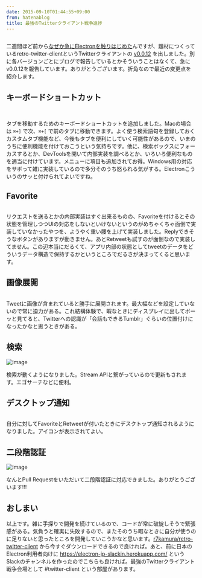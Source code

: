 ```yaml
---
date: 2015-09-10T01:44:55+09:00
from: hatenablog
title: 最強のTwitterクライアント戦争進捗
---
```


<p><img src="https://cloud.githubusercontent.com/assets/111689/9767147/ace1c23c-5757-11e5-80d2-e9fff6732285.png" alt=""></p>

<p>二週間ほど前から<a href="http://r7kamura.hatenablog.com/entry/2015/08/23/031505">なぜか急にElectronを触りはじめた</a>んですが、題材につくっているretro-twitter-clientというTwitterクライアントの <a href="https://github.com/r7kamura/retro-twitter-client/releases/tag/v0.0.12">v0.0.12</a> を出しました。別に各バージョンごとにブログで報告しているとかそういうことはなくて、急にv0.0.12を報告しています。ありがとうございます。折角なので最近の変更点を紹介します。</p>

<h2>キーボードショートカット</h2>

<p><img src="https://cloud.githubusercontent.com/assets/111689/9767306/930f281c-5758-11e5-80d9-3ee95fbbf021.gif" alt=""></p>

<p><img src="https://cloud.githubusercontent.com/assets/111689/9767661/3a7ef8e2-575a-11e5-9f61-1ca4921b3bee.png" alt=""></p>

<p>タブを移動するためのキーボードショートカットを追加しました。Macの場合は <code>⌘+]</code> で次、<code>⌘+[</code> で前のタブに移動できます。よく使う検索語句を登録しておくカスタムタブ機能など、今後もタブを便利にしていく可能性があるので、いまのうちに便利機能を付けておこうという気持ちです。他に、検索ボックスにフォーカスするとか、DevToolsを開いて内部実装を調べるとか、いろいろ便利なものを適当に付けています。メニューに項目も追加されてお得。Windows用の対応をサボって雑に実装しているので多分そのうち怒られる気がする。Electronこういうのサッと付けられてよいですね。</p>

<h2>Favorite</h2>

<p><img src="https://cloud.githubusercontent.com/assets/111689/9767801/ee455dda-575a-11e5-83f8-bd8783050b05.gif" alt=""></p>

<p>リクエストを送るとかの内部実装はすぐ出来るものの、Favoriteを付けるとその状態を管理しつつUIの対応をしないといけないというのがめちゃくちゃ面倒で実装していなかったやつを、ようやく重い腰を上げて実装しました。Replyできそうなボタンがありますが動きません。あとRetweetも試すのが面倒なので実装してません。この辺本当にだるくて、アプリ内部の状態としてtweetのデータをどういうデータ構造で保持するかというところでだるさが決まってくると思います。</p>

<h2>画像展開</h2>

<p><img src="https://pbs.twimg.com/media/COJk-47UEAA2mLW.png:large" alt=""></p>

<p>Tweetに画像が含まれていると勝手に展開されます。最大幅などを設定していないので常に迫力がある。これ結構体験で、暇なときにディスプレイに出してボーッと見てると、Twitterへの認識が「会話もできるTumblr」ぐらいの位置付けになったかなと思うときがある。</p>

<h2>検索</h2>

<p><img src="https://cloud.githubusercontent.com/assets/111689/9768035/2f2fa00c-575c-11e5-9c78-284cf136eee4.png" alt="image"></p>

<p>検索が動くようになりました。Stream APIと繋がっているので更新もされます。エゴサーチなどに便利。</p>

<h2>デスクトップ通知</h2>

<p><img src="https://pbs.twimg.com/media/CN_cFfpUAAE3mCO.png:large" alt=""></p>

<p>自分に対してFavoriteとRetweetが付いたときにデスクトップ通知されるようになりました。アイコンが表示されてよい。</p>

<h2>二段階認証</h2>

<p><img src="https://cloud.githubusercontent.com/assets/111689/9768235/5be1b760-575d-11e5-858e-dfb639617519.png" alt="image"></p>

<p>なんとPull Requestをいただいて二段階認証に対応できました。ありがとうございます!!!</p>

<h2>おしまい</h2>

<p>以上です。雑に手探りで開発を続けているので、コードが常に破綻しそうで緊張感がある。気負うと確実に失敗するので、またそのうち暇なときに自分が使うのに足りないと思ったところを開発していこうかなと思います。<a href="https://github.com/r7kamura/retro-twitter-client">r7kamura/retro-twitter-client</a> から今すぐダウンロードできるので良ければ。あと、前に日本のElectron利用者向けに <a href="https://electron-jp-slackin.herokuapp.com/">https://electron-jp-slackin.herokuapp.com/</a> というSlackのチャンネルを作ったのでこちらも良ければ。最強のTwitterクライアント戦争会場として #twitter-client という部屋があります。</p>

